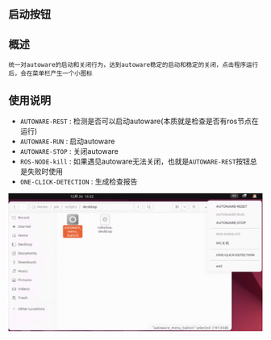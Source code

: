 ## 启动按钮

## 概述
    统一对autoware的启动和关闭行为，达到autoware稳定的启动和稳定的关闭，点击程序运行后，会在菜单栏产生一个小图标

## 使用说明
- `AUTOWARE-REST` : 检测是否可以启动autoware(本质就是检查是否有ros节点在运行)
- `AUTOWARE-RUN` : 启动autoware
- `AUTOWARE-STOP` : 关闭autoware
- `ROS-NODE-kill` : 如果遇见autoware无法关闭，也就是`AUTOWARE-REST`按钮总是失败时使用
- `ONE-CLICK-DETECTION` : 生成检查报告

![](./image/autoware_meun.jpg)